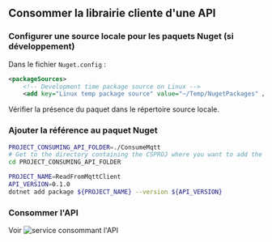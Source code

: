 
## Consommer la librairie cliente d'une API

### Configurer une source locale pour les paquets Nuget (si développement)

Dans le fichier `Nuget.config` :

```xml
<packageSources>
    <!-- Development time package source on Linux -->
    <add key="Linux temp package source" value="~/Temp/NugetPackages" />
```

Vérifier la présence du paquet dans le répertoire source locale.

### Ajouter la référence au paquet Nuget

```bash
PROJECT_CONSUMING_API_FOLDER=./ConsumeMqtt
# Get to the directory containing the CSPROJ where you want to add the Nuget package
cd PROJECT_CONSUMING_API_FOLDER

PROJECT_NAME=ReadFromMqttClient
API_VERSION=0.1.0
dotnet add package ${PROJECT_NAME} --version ${API_VERSION}
```

### Consommer l'API

Voir ![service consommant l'API](./Consume_client_library.cs)